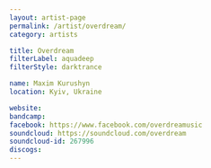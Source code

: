 ```yaml
---
layout: artist-page
permalink: /artist/overdream/
category: artists

title: Overdream
filterLabel: aquadeep
filterStyle: darktrance

name: Maxim Kurushyn
location: Kyiv, Ukraine

website: 
bandcamp: 
facebook: https://www.facebook.com/overdreamusic
soundcloud: https://soundcloud.com/overdream
soundcloud-id: 267996
discogs: 
---
```

